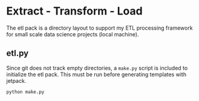 # Extract - Transform - Load

The etl pack is a directory layout to support my ETL processing framework for
small scale data science projects (local machine).

## etl.py

Since git does not track empty directories, a `make.py` script is included to
initialize the etl pack. This must be run before generating templates with
jetpack.

    python make.py
